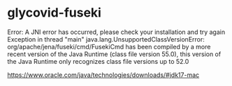 # glycovid-fuseki

Error: A JNI error has occurred, please check your installation and try again
Exception in thread "main" java.lang.UnsupportedClassVersionError: org/apache/jena/fuseki/cmd/FusekiCmd has been compiled by a more recent version of the Java Runtime (class file version 55.0), this version of the Java Runtime only recognizes class file versions up to 52.0


https://www.oracle.com/java/technologies/downloads/#jdk17-mac

